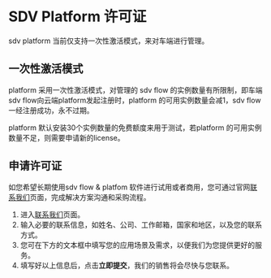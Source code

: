 # SDV Platform 许可证

sdv platform 当前仅支持一次性激活模式，来对车端进行管理。

## 一次性激活模式

platform 采用一次性激活模式，对管理的 sdv flow 的实例数量有所限制，即车端sdv flow向云端platform发起注册时，platform 的可用实例数量会减1，sdv flow一经注册成功，永不过期。

platform 默认安装30个实例数量的免费额度来用于测试，若platform 的可用实例数量不足，则需要申请新的license。

## 申请许可证

如您希望长期使用sdv flow & platfom 软件进行试用或者商用，您可通过官网[联系我们](https://www.emqx.com/zh/contact?product=emqx-ecp)页面，完成解决方案沟通和采购流程。

1. 进入[联系我们](https://www.emqx.com/zh/contact?product=emqx-ecp)页面。
2. 输入必要的联系信息，如姓名、公司、工作邮箱，国家和地区，以及您的联系方式。
3. 您可在下方的文本框中填写您的应用场景及需求，以便我们为您提供更好的服务。
4. 填写好以上信息后，点击**立即提交**，我们的销售将会尽快与您联系。